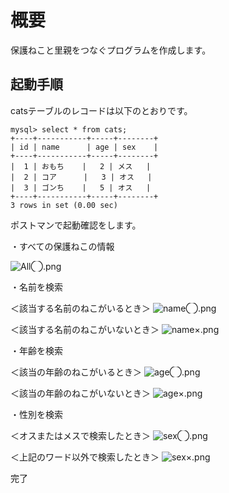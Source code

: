 # 概要

保護ねこと里親をつなぐプログラムを作成します。

## 起動手順

catsテーブルのレコードは以下のとおりです。

```mysql
mysql> select * from cats;
+----+-----------+-----+--------+
| id | name      | age | sex    |
+----+-----------+-----+--------+
|  1 | おもち    |   2 | メス   |
|  2 | コア      |   3 | オス   |
|  3 | ゴンち    |   5 | オス   |
+----+-----------+-----+--------+
3 rows in set (0.00 sec)

```

ポストマンで起動確認をします。

・すべての保護ねこの情報

![All◯.png](..%2F%E7%94%BB%E9%9D%A2%E3%82%AD%E3%83%A3%E3%83%97%E3%83%81%E3%83%A3%2FAll%E2%97%AF.png)

・名前を検索

＜該当する名前のねこがいるとき＞
![name◯.png](..%2F%E7%94%BB%E9%9D%A2%E3%82%AD%E3%83%A3%E3%83%97%E3%83%81%E3%83%A3%2Fname%E2%97%AF.png)

＜該当する名前のねこがいないとき＞
![name×.png](..%2F%E7%94%BB%E9%9D%A2%E3%82%AD%E3%83%A3%E3%83%97%E3%83%81%E3%83%A3%2Fname%C3%97.png)

・年齢を検索

＜該当の年齢のねこがいるとき＞
![age◯.png](..%2F%E7%94%BB%E9%9D%A2%E3%82%AD%E3%83%A3%E3%83%97%E3%83%81%E3%83%A3%2Fage%E2%97%AF.png)

＜該当の年齢のねこがいないとき＞
![age×.png](..%2F%E7%94%BB%E9%9D%A2%E3%82%AD%E3%83%A3%E3%83%97%E3%83%81%E3%83%A3%2Fage%C3%97.png)

・性別を検索

＜オスまたはメスで検索したとき＞
![sex◯.png](..%2F%E7%94%BB%E9%9D%A2%E3%82%AD%E3%83%A3%E3%83%97%E3%83%81%E3%83%A3%2Fsex%E2%97%AF.png)

＜上記のワード以外で検索したとき＞
![sex×.png](..%2F%E7%94%BB%E9%9D%A2%E3%82%AD%E3%83%A3%E3%83%97%E3%83%81%E3%83%A3%2Fsex%C3%97.png)

完了
